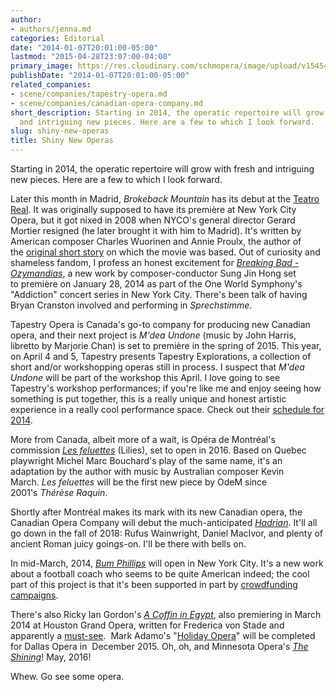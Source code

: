 ```yaml
---
author:
- authors/jenna.md
categories: Editorial
date: "2014-01-07T20:01:00-05:00"
lastmod: "2015-04-28T23:07:00-04:00"
primary_image: https://res.cloudinary.com/schmopera/image/upload/v1545409169/media/webhook-uploads/1430276735371/gifts.jpg.jpg
publishDate: "2014-01-07T20:01:00-05:00"
related_companies:
- scene/companies/tapestry-opera.md
- scene/companies/canadian-opera-company.md
short_description: Starting in 2014, the operatic repertoire will grow with fresh
  and intriguing new pieces. Here are a few to which I look forward.
slug: shiny-new-operas
title: Shiny New Operas
---
```


Starting in 2014, the operatic repertoire will grow with fresh and intriguing new pieces. Here are a few to which I look forward.

Later this month in Madrid, _Brokeback Mountain_ has its debut at the [Teatro Real](http://www.teatro-real.com/en/espectaculos/1774). It was originally supposed to have its première at New York City Opera, but it got nixed in 2008 when NYCO's general director Gerard Mortier resigned (he later brought it with him to Madrid). It's written by American composer Charles Wuorinen and Annie Proulx, the author of the [original short story](http://www.taosmemory.com/oscar/BrokebackMountainNovle.pdf) on which the movie was based.
Out of curiosity and shameless fandom, I profess an honest excitement for _[Breaking Bad - Ozymandias](http://www.classicfm.com/music-news/latest-news/breaking-bad-opera-premiere-2014/)_, a new work by composer-conductor Sung Jin Hong set to première on January 28, 2014 as part of the One World Symphony's "Addiction" concert series in New York City. There's been talk of having Bryan Cranston involved and performing in _Sprechstimme_.

Tapestry Opera is Canada's go-to company for producing new Canadian opera, and their next project is _M'dea Undone_ (music by John Harris, libretto by Marjorie Chan) is set to première in the spring of 2015\. This year, on April 4 and 5, Tapestry presents Tapestry Explorations, a collection of short and/or workshopping operas still in process. I suspect that _M'dea Undone_ will be part of the workshop this April. I love going to see Tapestry's workshop performances; if you're like me and enjoy seeing how something is put together, this is a really unique and honest artistic experience in a really cool performance space. Check out their [schedule for 2014](https://tapestryopera.com/2013-2014-season).

More from Canada, albeit more of a wait, is Opéra de Montréal's commission [_Les feluettes_](http://www.musicaltoronto.org/2013/12/16/opera-de-montreal-commissions-new-opera-based-on-lilies-for-2016-premiere/) (Lilies), set to open in 2016\. Based on Quebec playwright Michel Marc Bouchard's play of the same name, it's an adaptation by the author with music by Australian composer Kevin March. _Les feluettes_ will be the first new piece by OdeM since 2001's _Thérèse Raquin_.

Shortly after Montréal makes its mark with its new Canadian opera, the Canadian Opera Company will debut the much-anticipated [_Hadrian_](http://www.coc.ca/PerformancesAndTickets/Hadrian.aspx). It'll all go down in the fall of 2018: Rufus Wainwright, Daniel MacIvor, and plenty of ancient Roman juicy goings-on. I'll be there with bells on.

In mid-March, 2014, [_Bum Phillips_](http://bumphillipsopera.com/about/) will open in New York City. It's a new work about a football coach who seems to be quite American indeed; the cool part of this project is that it's been supported in part by [crowdfunding campaigns](http://houston.culturemap.com/news/sports/07-10-13-the-bum-phillips-opera-is-taking-shape-yes-this-crazy-concept-needs-to-happen/).

There's also Ricky Ian Gordon's _[A Coffin in Egypt](https://www.houstongrandopera.org/Site/tickets/calendar/view.aspx?PerfId=2267)_, also premiering in March 2014 at Houston Grand Opera, written for Frederica von Stade and apparently a [must-see](http://www.broadwayworld.com/bwwopera/article/Houston-Grand-Opera-to-Launch-2014-With-Three-World-Premieres-American-Premiere-and-More-20131217).  Mark Adamo's "[Holiday Opera](http://www.operanews.com/Opera_News_Magazine/2013/11/News/Dallas_Opera_Mark_Adamo.html)" will be completed for Dallas Opera in  December 2015. Oh, oh, and Minnesota Opera's [_The Shining_](http://www.mnopera.org/season/2015-2016/the-shining/)! May, 2016!

Whew. Go see some opera.
